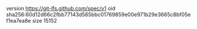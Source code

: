 version https://git-lfs.github.com/spec/v1
oid sha256:60d12d66c2fbb77143d565bbc01769859e00e971b29e3665c8bf05ef1ea7ea8e
size 15152
